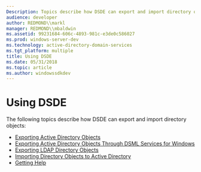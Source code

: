 ```yaml
---
Description: Topics describe how DSDE can export and import directory objects.
audience: developer
author: REDMOND\\markl
manager: REDMOND\\mbaldwin
ms.assetid: 99231684-606c-4893-981c-e3de0c586027
ms.prod: windows-server-dev
ms.technology: active-directory-domain-services
ms.tgt_platform: multiple
title: Using DSDE
ms.date: 05/31/2018
ms.topic: article
ms.author: windowssdkdev
---
```


# Using DSDE

The following topics describe how DSDE can export and import directory objects:

-   [Exporting Active Directory Objects](exporting-active-directory-objects.md)
-   [Exporting Active Directory Objects Through DSML Services for Windows](exporting-active-directory-objects-through-dsml-services-for-windows.md)
-   [Exporting LDAP Directory Objects](exporting-ldap-directory-objects.md)
-   [Importing Directory Objects to Active Directory](importing-directory-objects-to-active-directory.md)
-   [Getting Help](getting-help.md)

 

 



